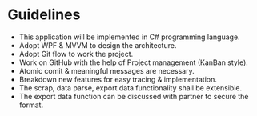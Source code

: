 # Guidelines

- This application will be implemented in C# programming language.
- Adopt WPF & MVVM to design the architecture.
- Adopt Git flow to work the project.
- Work on GitHub with the help of Project management (KanBan style).
- Atomic comit & meaningful messages are necessary.
- Breakdown new features for easy tracing & implementation.
- The scrap, data parse, export data functionality shall be extensible.
- The export data function can be discussed with partner to secure the format.
